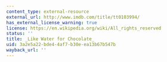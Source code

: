 ```yaml
---
content_type: external-resource
external_url: http://www.imdb.com/title/tt0103994/
has_external_license_warning: true
license: https://en.wikipedia.org/wiki/All_rights_reserved
status: ''
title: _Like Water for Chocolate_
uid: 3a2e5a22-bde4-4af7-b30e-ea13b67b547b
wayback_url: ''
---
```

